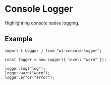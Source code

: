 # Console Logger

Highlighting console native logging.

## Example

```tsx
import { Logger } from "wi-console-logger";

const logger = new Logger({ level: "warn" });

logger.log("log");
logger.warn("warn");
logger.error("error");
```
